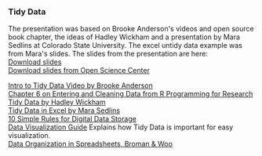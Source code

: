 ### Tidy Data
The presentation was based on Brooke Anderson's videos and open source book chapter, the ideas of Hadley Wickham and a presentation by Mara Sedlins at Colorado State University.  The excel untidy data example was from Mara's slides.  The slides from the presentation are here:  
[Download slides](/Assets/TidyData.pptx)  
[Download slides from Open Science Center](/Assets/PDF/2025-05-11-UMG-CAS-OSSupport_Milan.pdf)   

[Intro to Tidy Data Video by Brooke Anderson](https://www.youtube.com/watch?v=EetWyFQqXbs)  
[Chapter 6 on Entering and Cleaning Data from R Programming for Research](https://geanders.github.io/RProgrammingForResearch/entering-and-cleaning-data-2.html)  
[Tidy Data by Hadley Wickham](https://vita.had.co.nz/papers/tidy-data.pdf)  
[Tidy Data in Excel by Mara Sedlins](https://libguides.colostate.edu/data-donuts/tidy-data)  
[10 Simple Rules for Digital Data Storage](https://doi.org/10.1371/journal.pcbi.1005097)  
[Data Visualization Guide](https://data.europa.eu/apps/data-visualisation-guide/)  Explains how Tidy Data is important for easy visualization.  
[Data Organization in Spreadsheets, Broman & Woo](https://www.tandfonline.com/doi/full/10.1080/00031305.2017.1375989)
